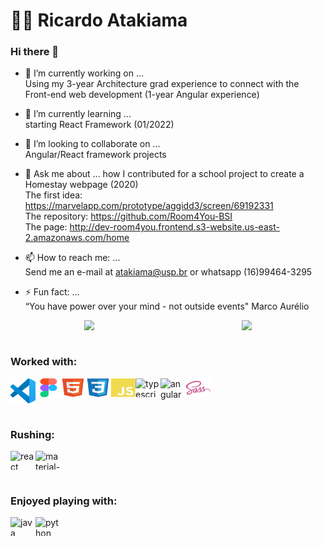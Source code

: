 # :man_technologist: Ricardo Atakiama 

### Hi there 👋

<!--
**Naneshoru/Naneshoru** is a ✨ _special_ ✨ repository because its `README.md` (this file) appears on your GitHub profile.
-->

- 🔭 I’m currently working on ... <br>
  Using my 3-year Architecture grad experience to connect with the Front-end web development (1-year Angular experience)

- 🌱 I’m currently learning ... <br>
  starting React Framework (01/2022)
  
- 👯 I’m looking to collaborate on ... <br>
  Angular/React framework projects 

- 💬 Ask me about ...
  how I contributed for a school project to create a Homestay webpage (2020) <br> 
  The first idea: https://marvelapp.com/prototype/aggidd3/screen/69192331 <br>
  The repository: https://github.com/Room4You-BSI <br>
  The page: http://dev-room4you.frontend.s3-website.us-east-2.amazonaws.com/home <br>

- 📫 How to reach me: ... <br>
  Send me an e-mail at atakiama@usp.br or whatsapp (16)99464-3295

- ⚡ Fun fact: ... <br>
“You have power over your mind - not outside events" Marco Aurélio

<div style="display: flex; justify-content: space-around" >
  <img align="center" src="https://github-readme-stats.vercel.app/api?username=Naneshoru&show_icons=true&theme=radical" />
  <img align="center" src="https://github-readme-stats.vercel.app/api/top-langs/?username=naneshoru&layout=compact&theme=radical&exclude_repo=trabalhos" />
</div><br>

### Worked with:
<div style="display: flex">
  <img align="center" alt="Visual Studio Code" width="40" src="https://raw.githubusercontent.com/github/explore/80688e429a7d4ef2fca1e82350fe8e3517d3494d/topics/visual-studio-code/visual-studio-code.png" style="max-width: 100%;">
  
 <img align="center" alt="figma" height="30" width="40" src="https://raw.githubusercontent.com/devicons/devicon/9f4f5cdb393299a81125eb5127929ea7bfe42889/icons/figma/figma-original.svg">

 <img align="center" alt="html" height="30" width="40" src="https://raw.githubusercontent.com/devicons/devicon/master/icons/html5/html5-original.svg">

 <img align="center" alt="css" height="30" width="40" src="https://raw.githubusercontent.com/devicons/devicon/master/icons/css3/css3-original.svg">  

 <img align="center" alt="js" height="30" width="40" src="https://raw.githubusercontent.com/devicons/devicon/master/icons/javascript/javascript-plain.svg">  
  
 <img align="center" alt="typescript" height="30" width="40" src="https://cdn.jsdelivr.net/gh/devicons/devicon/icons/typescript/typescript-original.svg">
  
 <img align="center" alt="angular" width="40" src="https://cdn.jsdelivr.net/gh/devicons/devicon/icons/angularjs/angularjs-original.svg">

 <img align="center" alt="sass" height="30" width="40" src="https://raw.githubusercontent.com/devicons/devicon/9f4f5cdb393299a81125eb5127929ea7bfe42889/icons/sass/sass-original.svg">
  
</div><br>

### Rushing:
<div style="display: flex">
  <img align="center" alt="react" height="30" width="40" src="https://cdn.jsdelivr.net/gh/devicons/devicon/icons/react/react-original.svg">
  
  <img align="center" alt="material-ui" height="30" width="40" src="https://cdn.jsdelivr.net/gh/devicons/devicon/icons/materialui/materialui-original.svg">
</div><br>

### Enjoyed playing with:
<div style="display: flex">
  <img align="center" alt="java" height="30" width="40" src="https://cdn.jsdelivr.net/gh/devicons/devicon/icons/java/java-original.svg">
  
  <img align="center" alt="python" height="30" width="40" src="https://cdn.jsdelivr.net/gh/devicons/devicon/icons/python/python-original.svg">
</div><br>
